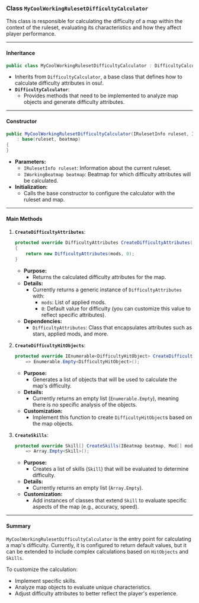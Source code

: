 ### **Class `MyCoolWorkingRulesetDifficultyCalculator`**

This class is responsible for calculating the difficulty of a map within the context of the ruleset, evaluating its characteristics and how they affect player performance.

---

#### **Inheritance**

```csharp
public class MyCoolWorkingRulesetDifficultyCalculator : DifficultyCalculator
```

- Inherits from `DifficultyCalculator`, a base class that defines how to calculate difficulty attributes in osu!.
- **`DifficultyCalculator`**:
    - Provides methods that need to be implemented to analyze map objects and generate difficulty attributes.

---

#### **Constructor**

```csharp
public MyCoolWorkingRulesetDifficultyCalculator(IRulesetInfo ruleset, IWorkingBeatmap beatmap)
    : base(ruleset, beatmap)
{
}
```

- **Parameters:**
    - `IRulesetInfo ruleset`: Information about the current ruleset.
    - `IWorkingBeatmap beatmap`: Beatmap for which difficulty attributes will be calculated.
- **Initialization:**
    - Calls the base constructor to configure the calculator with the ruleset and map.

---

#### **Main Methods**

1. **`CreateDifficultyAttributes`**:
    
    ```csharp
    protected override DifficultyAttributes CreateDifficultyAttributes(IBeatmap beatmap, Mod[] mods, Skill[] skills, double clockRate)
    {
        return new DifficultyAttributes(mods, 0);
    }
    ```
    
    - **Purpose:**
        - Returns the calculated difficulty attributes for the map.
    - **Details:**
        - Currently returns a generic instance of `DifficultyAttributes` with:
            - `mods`: List of applied mods.
            - `0`: Default value for difficulty (you can customize this value to reflect specific attributes).
    - **Dependencies:**
        - `DifficultyAttributes`: Class that encapsulates attributes such as stars, applied mods, and more.
2. **`CreateDifficultyHitObjects`**:
    
    ```csharp
    protected override IEnumerable<DifficultyHitObject> CreateDifficultyHitObjects(IBeatmap beatmap, double clockRate)
        => Enumerable.Empty<DifficultyHitObject>();
    ```
    
    - **Purpose:**
        - Generates a list of objects that will be used to calculate the map's difficulty.
    - **Details:**
        - Currently returns an empty list (`Enumerable.Empty`), meaning there is no specific analysis of the objects.
    - **Customization:**
        - Implement this function to create `DifficultyHitObject`s based on the map objects.
3. **`CreateSkills`**:
    
    ```csharp
    protected override Skill[] CreateSkills(IBeatmap beatmap, Mod[] mods, double clockRate)
        => Array.Empty<Skill>();
    ```
    
    - **Purpose:**
        - Creates a list of skills (`Skill`) that will be evaluated to determine difficulty.
    - **Details:**
        - Currently returns an empty list (`Array.Empty`).
    - **Customization:**
        - Add instances of classes that extend `Skill` to evaluate specific aspects of the map (e.g., accuracy, speed).

---

#### **Summary**

`MyCoolWorkingRulesetDifficultyCalculator` is the entry point for calculating a map's difficulty. Currently, it is configured to return default values, but it can be extended to include complex calculations based on `HitObjects` and `Skills`.

To customize the calculation:

- Implement specific skills.
- Analyze map objects to evaluate unique characteristics.
- Adjust difficulty attributes to better reflect the player's experience.